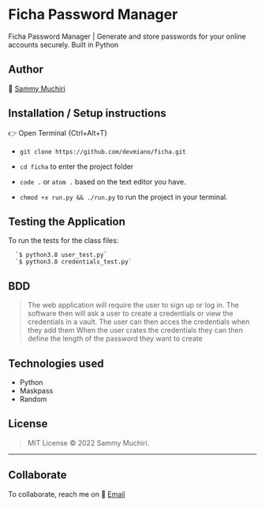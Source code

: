 # Ficha Password Manager

Ficha Password Manager | Generate and store passwords for your online accounts securely. Built in Python

## Author

:link: [Sammy Muchiri](https://github.com/devmiano)

## Installation / Setup instructions

:point_right: Open Terminal {Ctrl+Alt+T}

- `git clone https://github.com/devmiano/ficha.git`

- `cd ficha` to enter the project folder

- `code .` or `atom .` based on the text editor you have.

- `chmod +x run.py && ./run.py` to run the project in your terminal.

## Testing the Application

To run the tests for the class files:

      `$ python3.8 user_test.py`
      `$ python3.8 credentials_test.py`

## BDD

> The web application will require the user to sign up or log in.
> The software then will ask a user to create a credentials or view the credentials in a vault.
> The user can then acces the credentials when they add them
> When the user crates the credentials they can then define the length of the password they want to create

## Technologies used

- Python
- Maskpass
- Random

## License

> MIT License :copyright: 2022 Sammy Muchiri.

---

## Collaborate

To collaborate, reach me on :email: [Email](devmiano@gmail.com)
